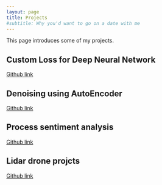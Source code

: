 ```yaml
---
layout: page
title: Projects
#subtitle: Why you'd want to go on a date with me
---
```

This page introduces some of my projects.

## Custom Loss for Deep Neural Network

[Github link](https://github.com/DongDem/RangeLoss_MarginalLoss_Tensorflow)

## Denoising using AutoEncoder

[Github link](https://github.com/DongDem/Denoising_AutoEncoder)

## Process sentiment analysis

[Github link](https://github.com/DongDem/PionAd)

## Lidar drone projcts

[Github link](https://github.com/DongDem/LIDAR_DRONE_DONGPHAM)
